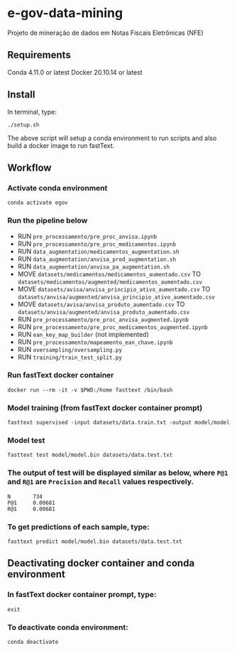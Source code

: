 # e-gov-data-mining
Projeto de mineração de dados em Notas Fiscais Eletrônicas (NFE)

## Requirements
Conda 4.11.0 or latest
Docker 20.10.14 or latest

## Install
In terminal, type:
```shell
./setup.sh
```
The above script will setup a conda environment to run scripts and also build a docker image to run fastText.

## Workflow
### Activate conda environment
```shell
conda activate egov
```

### Run the pipeline below
* RUN `pre_processamento/pre_proc_anvisa.ipynb`
* RUN `pre_processamento/pre_proc_medicamentos.ipynb`
* RUN `data_augmentation/medicamentos_augmentation.sh`
* RUN `data_augmentation/anvisa_prod_augmentation.sh`
* RUN `data_augmentation/anvisa_pa_augmentation.sh`
* MOVE `datasets/medicamentos/medicamentos_aumentado.csv` TO `datasets/medicamentos/augmented/medicamentos_aumentado.csv`
* MOVE `datasets/avisa/anvisa_principio_ativo_aumentado.csv` TO `datasets/anvisa/augmented/anvisa_principio_ativo_aumentado.csv`
* MOVE `datasets/avisa/anvisa_produto_aumentado.csv` TO `datasets/anvisa/augmented/anvisa_produto_aumentado.csv`
* RUN `pre_processamento/pre_proc_anvisa_augmented.ipynb`
* RUN `pre_processamento/pre_proc_medicamentos_augmented.ipynb`
* RUN `ean_key_map_builder` (not implemented)
* RUN `pre_processamento/mapeamento_ean_chave.ipynb`
* RUN `oversampling/oversampling.py`
* RUN `training/train_test_split.py`

### Run fastText docker container
```shell
docker run --rm -it -v $PWD:/home fasttext /bin/bash
```

### Model training (from fastText docker container prompt)
```shell
fasttext supervised -input datasets/data.train.txt -output model/model
```

### Model test
```shell
fasttext test model/model.bin datasets/data.test.txt
```

### The output of test will be displayed similar as below, where `P@1` and `R@1` are `Precision` and `Recall` values respectively.
```shell
N       734
P@1     0.00681
R@1     0.00681
```

### To get predictions of each sample, type:
```shell
fasttext predict model/model.bin datasets/data.test.txt
```

## Deactivating docker container and conda environment

### In fastText docker container prompt, type:
```shell
exit
```
### To deactivate conda environment:
```shell
conda deactivate
```
